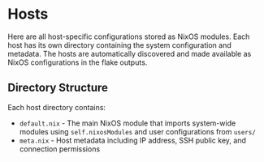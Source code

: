 # Hosts

Here are all host-specific configurations stored as NixOS modules. Each host has its own directory containing the system configuration and metadata. The hosts are automatically discovered and made available as NixOS configurations in the flake outputs.

## Directory Structure

Each host directory contains:

- `default.nix` - The main NixOS module that imports system-wide modules using `self.nixosModules` and user configurations from `users/`
- `meta.nix` - Host metadata including IP address, SSH public key, and connection permissions
